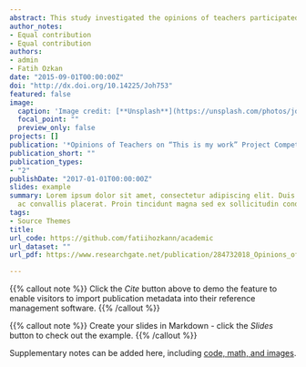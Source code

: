 ```yaml
---
abstract: This study investigated the opinions of teachers participated in ‘This Is My Work’ project competition on the   applicability of the competition, the difficulties they faced and its contributions to science education. In this      study, phenomenology which is one of the qualitative research methods was employed. Data was collected with four       science teachers in 2014-2015 academic year in Kayseri. Semi-structured interview was used as a data collection tool.   Interview form was formed and was controlled by three science education experts. Data analysis was conducted through   descriptive analysis. Based on findings, the participants encountered difficulties in respect to time, cost and place   during project preparation process. In conclusion, the project competition positively affected the students’           achievement. Nonetheless, the participants stated that project assessments should be fair, project preparation period   should last longer, and should reach the large masses. As a suggestion, it is believed that clearly notifying          students and teachers of project assessment project and selecting the assessment jury among stakeholders (teachers,    students, managers, parents, etc.) is important.
author_notes:
- Equal contribution
- Equal contribution
authors:
- admin
- Fatih Ozkan
date: "2015-09-01T00:00:00Z"
doi: "http://dx.doi.org/10.14225/Joh753"
featured: false
image:
  caption: 'Image credit: [**Unsplash**](https://unsplash.com/photos/jdD8gXaTZsc)'
  focal_point: ""
  preview_only: false
projects: []
publication: '*Opinions of Teachers on “This is my work” Project Competetion, Journal of History School (JOHS), 8*(23)'
publication_short: ""
publication_types:
- "2"
publishDate: "2017-01-01T00:00:00Z"
slides: example
summary: Lorem ipsum dolor sit amet, consectetur adipiscing elit. Duis posuere tellus
  ac convallis placerat. Proin tincidunt magna sed ex sollicitudin condimentum.
tags:
- Source Themes
title:
url_code: https://github.com/fatiihozkann/academic
url_dataset: ""
url_pdf: https://www.researchgate.net/publication/284732018_Opinions_of_Teachers_on_This_Is_My_Work_Project_Competition

---
```


{{% callout note %}}
Click the *Cite* button above to demo the feature to enable visitors to import publication metadata into their reference management software.
{{% /callout %}}

{{% callout note %}}
Create your slides in Markdown - click the *Slides* button to check out the example.
{{% /callout %}}

Supplementary notes can be added here, including [code, math, and images](https://wowchemy.com/docs/writing-markdown-latex/).
